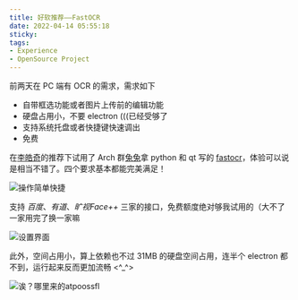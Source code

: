 ```yaml
---
title: 好软推荐——FastOCR
date: 2022-04-14 05:55:18
sticky:
tags:
- Experience
- OpenSource Project
---
```


前两天在 PC 端有 OCR 的需求，需求如下

- 自带框选功能或者图片上传前的编辑功能
- 硬盘占用小，不要 electron (((已经受够了
- 支持系统托盘或者快捷键快速调出
- 免费

在[李皓奇](https://liolok.com/)的推荐下试用了 Arch 群[兔兔](https://github.com/BruceZhang1993)拿 python 和 qt 写的 [fastocr](https://github.com/BruceZhang1993/FastOCR)，体验可以说是相当不错了。四个要求基本都能完美满足！

![操作简单快捷](https://cdn.zhullyb.top/uploads/2024/08/12/a4ddb3b05e19c.gif)

支持 *百度*、*有道*、*旷视Face++* 三家的接口，免费额度绝对够我试用的（大不了一家用完了换一家嘛

![设置界面](https://cdn.zhullyb.top/uploads/2024/08/12/488835757d5e3.png)

此外，空间占用小，算上依赖也不过 31MB 的硬盘空间占用，连半个 electron 都不到，运行起来反而更加流畅 <^_^>

![诶？哪里来的atpoossfl](https://cdn.zhullyb.top/uploads/2024/08/12/a404346841d02.png)

